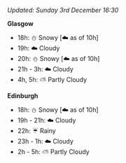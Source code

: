 *Updated: Sunday 3rd December 16:30*

**Glasgow**

* 18h: :snowman: Snowy [:cloud: as of 10h]
* 19h: :cloud: Cloudy
* 20h: :snowman: Snowy [:cloud: as of 10h]
* 21h - 3h: :cloud: Cloudy
* 4h, 5h: :partly_sunny: Partly Cloudy

**Edinburgh**

* 18h: :snowman: Snowy [:cloud: as of 10h]
* 19h - 21h: :cloud: Cloudy
* 22h: :umbrella: Rainy
* 23h - 1h: :cloud: Cloudy
* 2h - 5h: :partly_sunny: Partly Cloudy
